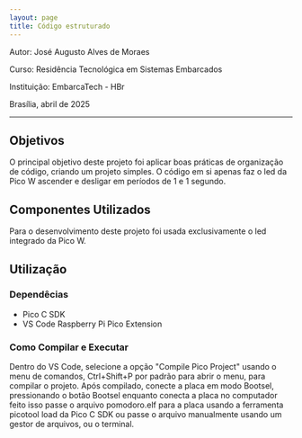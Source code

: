 ```yaml
---
layout: page
title: Código estruturado
---
```


Autor: José Augusto Alves de Moraes

Curso: Residência Tecnológica em Sistemas Embarcados

Instituição: EmbarcaTech - HBr

Brasília, abril de 2025

---

## Objetivos

O principal objetivo deste projeto foi aplicar boas práticas de organização de código, criando um projeto simples. O código em si apenas faz o led da Pico W ascender e desligar em períodos de 1 e 1 segundo.

## Componentes Utilizados

Para o desenvolvimento deste projeto foi usada exclusivamente o led integrado da Pico W.

## Utilização

### Dependêcias

- Pico C SDK
- VS Code Raspberry Pi Pico Extension

### Como Compilar e Executar

Dentro do VS Code, selecione a opção "Compile Pico Project" usando o menu de comandos, Ctrl+Shift+P por padrão para abrir o menu, para compilar o projeto. Após compilado, conecte a placa em modo Bootsel, pressionando o botão Bootsel enquanto conecta a placa no computador feito isso passe o arquivo pomodoro.elf para a placa usando a ferramenta picotool load da Pico C SDK ou passe o arquivo manualmente usando um gestor de arquivos, ou o terminal.
